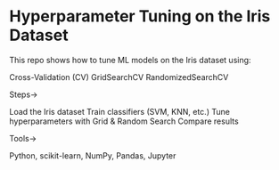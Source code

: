 # Hyperparameter Tuning on the Iris Dataset

This repo shows how to tune ML models on the Iris dataset using:

Cross-Validation (CV)
GridSearchCV
RandomizedSearchCV

Steps->

Load the Iris dataset
Train classifiers (SVM, KNN, etc.)
Tune hyperparameters with Grid & Random Search
Compare results

Tools->

Python, scikit-learn, NumPy, Pandas, Jupyter
